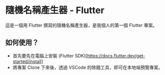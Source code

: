 # 隨機名稱產生器 - Flutter

這是一個用 Flutter 撰寫的隨機名稱產生器，是我個人的第一個 Flutter 專案。

## 如何使用？

- 首先要先在電腦上安裝 (Flutter SDK)[https://docs.flutter.dev/get-started/install]
- 將專案 Clone 下來後，透過 VSCode 的除錯工具，即可在本地端預覽專案。
